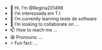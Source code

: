 - 👋 Hi, I’m @Regina201498
- 👀 I’m interessada em T.I 
- 🌱 I’m currently learning teste de software 
- 💞️ I’m looking to collaborate on ...
- 📫 How to reach me ...
- 😄 Pronouns: ...
- ⚡ Fun fact: ...

<!---
Regina201498/Regina201498 is a ✨ special ✨ repository because its `README.md` (this file) appears on your GitHub profile.
You can click the Preview link to take a look at your changes.
--->
